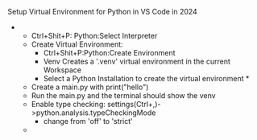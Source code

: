 
Setup Virtual Environment for Python in VS Code in 2024

* * Ctrl+Shit+P: Python:Select Interpreter
  * Create Virtual Environment:
    * Ctrl+Shit+P:Python:Create Environment
    * Venv Creates a '.venv' virtual environment in the current Workspace
    * Select a Python Installation to create the virtual environment
      *
  * Create a main.py with print("hello")
  * Run the main.py and the terminal should show the venv
  * Enable type checking: settings(Ctrl+,)->python.analysis.typeCheckingMode
    * change from 'off' to 'strict'
  *
